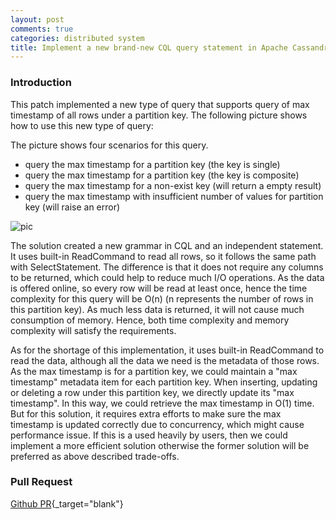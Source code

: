 ```yaml
---
layout: post
comments: true
categories: distributed system
title: Implement a new brand-new CQL query statement in Apache Cassandra
---
```


### Introduction
This patch implemented a new type of query that supports query of max timestamp of all rows under a partition key. The following picture shows how to use this new type of query:

The picture shows four scenarios for this query.

- query the max timestamp for a partition key (the key is single)
- query the max timestamp for a partition key (the key is composite)
- query the max timestamp for a non-exist key (will return a empty result)
- query the max timestamp with insufficient number of values for partition key (will raise an error)

![pic](http://i.imgur.com/vo5FW4g.gif)

The solution created a new grammar in CQL and an independent statement. It uses built-in ReadCommand to read all rows, so it follows the same path with SelectStatement. The difference is that it does not require any columns to be returned, which could help to reduce much I/O operations. As the data is offered online, so every row will be read at least once, hence the time complexity for this query will be O(n) (n represents the number of rows in this partition key). As much less data is returned, it will not cause much consumption of memory. Hence, both time complexity and memory complexity will satisfy the requirements.

As for the shortage of this implementation, it uses built-in ReadCommand to read the data, although all the data we need is the metadata of those rows. As the max timestamp is for a partition key, we could maintain a "max timestamp" metadata item for each partition key. When inserting, updating or deleting a row under this partition key, we directly update its "max timestamp". In this way, we could retrieve the max timestamp in O(1) time. But for this solution, it requires extra efforts to make sure the max timestamp is updated correctly due to concurrency, which might cause performance issue. If this is a used heavily by users, then we could implement a more efficient solution otherwise the former solution will be preferred as above described trade-offs.

### Pull Request
[Github PR](https://github.com/wenfengzhuo/cassandra/pull/1){_target="blank"}
